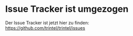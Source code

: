 # Issue Tracker ist umgezogen

Der Issue Tracker ist jetzt hier zu finden: https://github.com/trintel/trintel/issues



